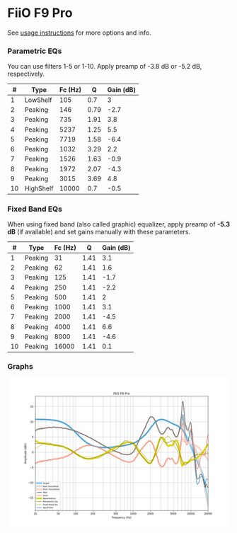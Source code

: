 # FiiO F9 Pro
See [usage instructions](https://github.com/jaakkopasanen/AutoEq#usage) for more options and info.

### Parametric EQs
You can use filters 1-5 or 1-10. Apply preamp of -3.8 dB or -5.2 dB, respectively.

|   # | Type      |   Fc (Hz) |    Q |   Gain (dB) |
|-----|-----------|-----------|------|-------------|
|   1 | LowShelf  |       105 | 0.7  |         3   |
|   2 | Peaking   |       146 | 0.79 |        -2.7 |
|   3 | Peaking   |       735 | 1.91 |         3.8 |
|   4 | Peaking   |      5237 | 1.25 |         5.5 |
|   5 | Peaking   |      7719 | 1.58 |        -6.4 |
|   6 | Peaking   |      1032 | 3.29 |         2.2 |
|   7 | Peaking   |      1526 | 1.63 |        -0.9 |
|   8 | Peaking   |      1972 | 2.07 |        -4.3 |
|   9 | Peaking   |      3015 | 3.69 |         4.8 |
|  10 | HighShelf |     10000 | 0.7  |        -0.5 |

### Fixed Band EQs
When using fixed band (also called graphic) equalizer, apply preamp of **-5.3 dB** (if available) and set gains manually with these parameters.

|   # | Type    |   Fc (Hz) |    Q |   Gain (dB) |
|-----|---------|-----------|------|-------------|
|   1 | Peaking |        31 | 1.41 |         3.1 |
|   2 | Peaking |        62 | 1.41 |         1.6 |
|   3 | Peaking |       125 | 1.41 |        -1.7 |
|   4 | Peaking |       250 | 1.41 |        -2.2 |
|   5 | Peaking |       500 | 1.41 |         2   |
|   6 | Peaking |      1000 | 1.41 |         3.1 |
|   7 | Peaking |      2000 | 1.41 |        -4.5 |
|   8 | Peaking |      4000 | 1.41 |         6.6 |
|   9 | Peaking |      8000 | 1.41 |        -4.6 |
|  10 | Peaking |     16000 | 1.41 |         0.1 |

### Graphs
![](./FiiO%20F9%20Pro.png)
